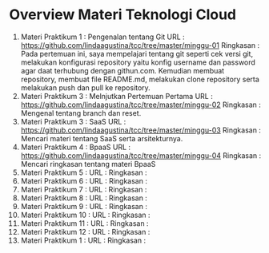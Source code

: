# Overview Materi Teknologi Cloud

1. Materi Praktikum 1 : Pengenalan tentang Git
URL : https://github.com/lindaagustina/tcc/tree/master/minggu-01
Ringkasan : Pada pertemuan ini, saya mempelajari tentang git seperti cek versi git, melakukan konfigurasi repository yaitu konfig username dan password agar daat terhubung dengan githun.com. Kemudian membuat repository, membuat file README.md, melakukan clone repository serta melakukan push dan pull ke repository.
2. Materi Praktikum 3 : Melnjutkan Pertemuan Pertama
URL : https://github.com/lindaagustina/tcc/tree/master/minggu-02
Ringkasan : Mengenal tentang branch dan reset.
3. Materi Praktikum 3 : SaaS
URL : https://github.com/lindaagustina/tcc/tree/master/minggu-03
Ringkasan : Mencari materi tentang SaaS serta arsitekturnya.
4. Materi Praktikum 4 : BpaaS
URL : https://github.com/lindaagustina/tcc/tree/master/minggu-04
Ringkasan : Mencari ringkasan tentang materi BpaaS
5. Materi Praktikum 5 :
URL :
Ringkasan :
6. Materi Praktikum 6 :
URL :
Ringkasan :
7. Materi Praktikum 7 :
URL :
Ringkasan :
8. Materi Praktikum 8 :
URL :
Ringkasan :
9. Materi Praktikum 9 :
URL :
Ringkasan :
10. Materi Praktikum 10 :
URL :
Ringkasan :
11. Materi Praktikum 11 :
URL :
Ringkasan :
12. Materi Praktikum 12 :
URL :
Ringkasan :
13. Materi Praktikum 1 :
URL :
Ringkasan :
